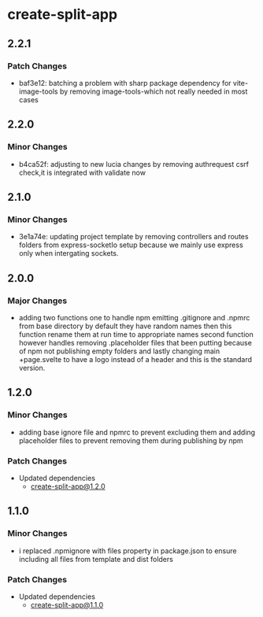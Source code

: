 # create-split-app

## 2.2.1

### Patch Changes

- baf3e12: batching a problem with sharp package dependency for vite-image-tools by removing image-tools-which not really needed in most cases

## 2.2.0

### Minor Changes

- b4ca52f: adjusting to new lucia changes by removing authrequest csrf check,it is integrated with validate now

## 2.1.0

### Minor Changes

- 3e1a74e: updating project template by removing controllers and routes folders from express-socketIo setup because we mainly use express only when intergating sockets.

## 2.0.0

### Major Changes

- adding two functions one to handle npm emitting .gitignore and .npmrc from base directory by default they have random names then this function rename them at run time to appropriate names second function however handles removing .placeholder files that been putting because of npm not publishing empty folders and lastly changing main +page.svelte to have a logo instead of a header and this is the standard version.

## 1.2.0

### Minor Changes

- adding base ignore file and npmrc to prevent excluding them and adding placeholder files to prevent removing them during publishing by npm

### Patch Changes

- Updated dependencies
  - create-split-app@1.2.0

## 1.1.0

### Minor Changes

- i replaced .npmignore with files property in package.json to ensure including all files from template and dist folders

### Patch Changes

- Updated dependencies
  - create-split-app@1.1.0
